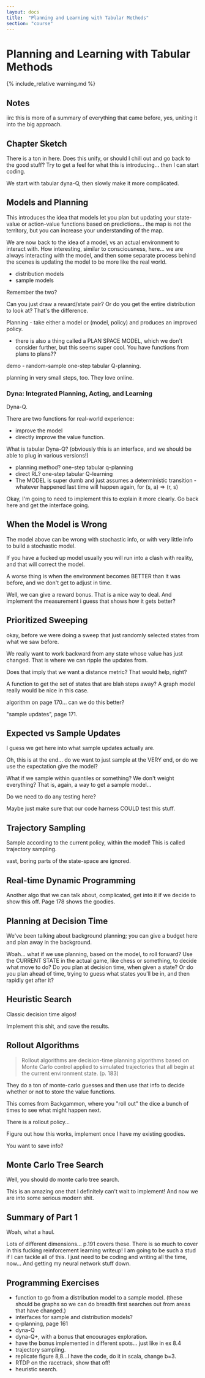 ```yaml
---
layout: docs
title:  "Planning and Learning with Tabular Methods"
section: "course"
---
```


# Planning and Learning with Tabular Methods

{% include_relative warning.md %}

## Notes

iirc this is more of a summary of everything that came before, yes, uniting it into the big approach.

## Chapter Sketch

There is a ton in here. Does this unify, or should I chill out and go back to the good stuff? Try to get a feel for what this is introducing... then I can start coding.

We start with tabular dyna-Q, then slowly make it more complicated.

## Models and Planning

This introduces the idea that models let you plan but updating your state-value or action-value functions based on predictions... the map is not the territory, but you can increase your understanding of the map.

We are now back to the idea of a model, vs an actual environment to interact with. How interesting, similar to consciousness, here... we are always interacting with the model, and then some separate process behind the scenes is updating the model to be more like the real world.

* distribution models
* sample models

Remember the two?

Can you just draw a reward/state pair? Or do you get the entire distribution to look at? That's the difference.

Planning - take either a model or (model, policy) and produces an improved policy.

* there is also a thing called a PLAN SPACE MODEL, which we don't consider further, but this seems super cool. You have functions from plans to plans??

demo - random-sample one-step tabular Q-planning.

planning in very small steps, too. They love online.

### Dyna: Integrated Planning, Acting, and Learning

Dyna-Q.

There are two functions for real-world experience:

* improve the model
* directly improve the value function.

What is tabular Dyna-Q? (obviously this is an interface, and we should be able to plug in various versions!)

* planning method? one-step tabular q-planning
* direct RL? one-step tabular Q-learning
* The MODEL is super dumb and just assumes a deterministic transition - whatever happened last time will happen again, for (s, a) => (r, s)

Okay, I'm going to need to implement this to explain it more clearly. Go back here and get the interface going.

## When the Model is Wrong

The model above can be wrong with stochastic info, or with very little info to build a stochastic model.

If you have a fucked up model usually you will run into a clash with reality, and that will correct the model.

A worse thing is when the environment becomes BETTER than it was before, and we don't get to adjust in time.

Well, we can give a reward bonus. That is a nice way to deal. And implement the measurement i guess that shows how it gets better?

## Prioritized Sweeping

okay, before we were doing a sweep that just randomly selected states from what we saw before.

We really want to work backward from any state whose value has just changed. That is where we can ripple the updates from.

Does that imply that we want a distance metric? That would help, right?

A function to get the set of states that are blah steps away? A graph model really would be nice in this case.

algorithm on page 170... can we do this better?

"sample updates", page 171.

## Expected vs Sample Updates

I guess we get here into what sample updates actually are.

Oh, this is at the end... do we want to just sample at the VERY end, or do we use the expectation give the model?

What if we sample within quantiles or something? We don't weight everything? That is, again, a way to get a sample model...

Do we need to do any testing here?

Maybe just make sure that our code harness COULD test this stuff.

## Trajectory Sampling

Sample according to the current policy, within the model! This is called trajectory sampling.

vast, boring parts of the state-space are ignored.

## Real-time Dynamic Programming

Another algo that we can talk about, complicated, get into it if we decide to show this off. Page 178 shows the goodies.

## Planning at Decision Time

We've been talking about background planning; you can give a budget here and plan away in the background.

Woah... what if we use planning, based on the model, to roll forward? Use the CURRENT STATE in the actual game, like chess or something, to decide what move to do?
Do you plan at decision time, when given a state? Or do you plan ahead of time, trying to guess what states you'll be in, and then rapidly get after it?

## Heuristic Search

Classic decision time algos!

Implement this shit, and save the results.

## Rollout Algorithms

> Rollout algorithms are decision-time planning algorithms based on Monte Carlo control applied to simulated trajectories that all begin at the current environment state. (p. 183)

They do a ton of monte-carlo guesses and then use that info to decide whether or not to store the value functions.

This comes from Backgammon, where you "roll out" the dice a bunch of times to see what might happen next.

There is a rollout policy...

Figure out how this works, implement once I have my existing goodies.

You want to save info?

## Monte Carlo Tree Search

Well, you should do monte carlo tree search.

This is an amazing one that I definitely can't wait to implement! And now we are into some serious modern shit.

## Summary of Part 1

Woah, what a haul.

Lots of different dimensions... p.191 covers these. There is so much to cover in this fucking reinforcement learning writeup! I am going to be such a stud if I can tackle all of this. I just need to be coding and writing all the time, now... And getting my neural network stuff down.

## Programming Exercises

* function to go from a distribution model to a sample model. (these should be graphs so we can do breadth first searches out from areas that have changed.)
* interfaces for sample and distribution models?
* q-planning, page 161
* dyna-Q
* dyna-Q+, with a bonus that encourages exploration.
* have the bonus implemented in different spots... just like in ex 8.4
* trajectory sampling.
* replicate figure 8,8...I have the code, do it in scala, change b=3.
* RTDP on the racetrack, show that off!
* heuristic search.
